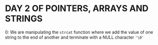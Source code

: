 # DAY 2 OF POINTERS, ARRAYS AND STRINGS  
0: We are manipulating the `strcat` function where we add the value of one string to the end of another and terminate with a NULL character `'\0'`  
